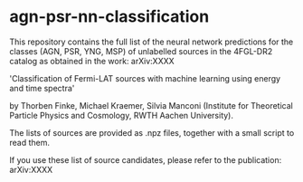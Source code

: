 # agn-psr-nn-classification

This repository contains the full list of the neural network predictions for the classes (AGN, PSR, YNG, MSP) of unlabelled sources in the 4FGL-DR2 catalog as obtained in the work: arXiv:XXXX 

'Classification of Fermi-LAT sources with machine learning using energy and time spectra'

by Thorben Finke, Michael Kraemer, Silvia Manconi (Institute for Theoretical Particle Physics and Cosmology, RWTH Aachen University). 

The lists of sources are provided as .npz files, together with a small script to read them. 

If you use these list of source candidates, please refer to the publication: arXiv:XXXX 
